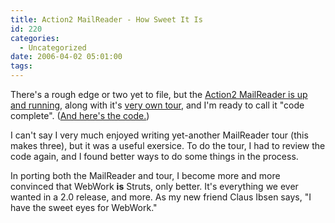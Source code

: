 ```yaml
---
title: Action2 MailReader - How Sweet It Is
id: 220
categories:
  - Uncategorized
date: 2006-04-02 05:01:00
tags:
---
```


There's a rough edge or two yet to file, but the
[Action2 MailReader is up and running](http://planetstruts.org/action2-mailreader/), along with it's [very own tour](http://planetstruts.org/action2-mailreader/Tour.do), and I'm ready to call it "code complete". ([And here's the code.](http://svn.apache.org/viewcvs.cgi/struts/sandbox/trunk/action2/apps/mailreader/src/))

I can't say I very much enjoyed writing yet-another MailReader tour (this makes three), but it was a useful exersice. To do the tour, I had to review the code again, and I found better ways to do some things in the process.

In porting both the MailReader and tour, I become more and more convinced that WebWork **is** Struts, only better. It's everything we ever wanted in a 2.0 release, and more. As my new friend Claus Ibsen says, "I have the sweet eyes for WebWork."